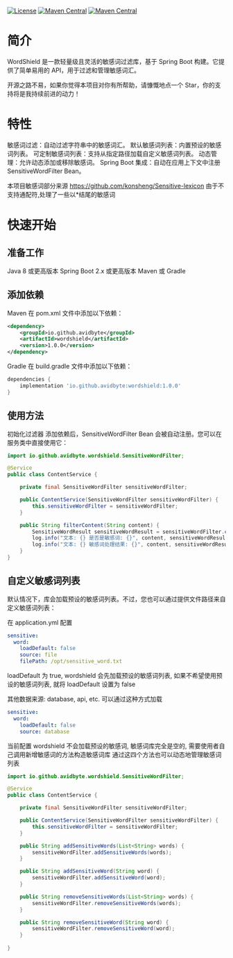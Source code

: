 
[![License](https://img.shields.io/badge/license-Apache--2.0-4D7A97)](https://github.com/avidbyte/wordshield/blob/main/LICENSE)
[![Maven Central](https://img.shields.io/badge/maven--central-1.0.0-blue)](https://mvnrepository.com/artifact/io.github.avidbyte)
[![Maven Central](https://img.shields.io/badge/PRs--welcome-red)](https://github.com/avidbyte/wordshield/pulls)

# 简介
WordShield 是一款轻量级且灵活的敏感词过滤库，基于 Spring Boot 构建。它提供了简单易用的 API，用于过滤和管理敏感词汇。

开源之路不易，如果你觉得本项目对你有所帮助，请慷慨地点一个 Star，你的支持将是我持续前进的动力！
# 特性
敏感词过滤：自动过滤字符串中的敏感词汇。
默认敏感词列表：内置预设的敏感词列表。
可定制敏感词列表：支持从指定路径加载自定义敏感词列表。
动态管理：允许动态添加或移除敏感词。
Spring Boot 集成：自动在应用上下文中注册 SensitiveWordFilter Bean。

本项目敏感词部分来源 https://github.com/konsheng/Sensitive-lexicon 由于不支持通配符,处理了一些以*结尾的敏感词


# 快速开始
## 准备工作
Java 8 或更高版本
Spring Boot 2.x 或更高版本
Maven 或 Gradle
## 添加依赖
Maven
在 pom.xml 文件中添加以下依赖：

```xml
<dependency>
    <groupId>io.github.avidbyte</groupId>
    <artifactId>wordshield</artifactId>
    <version>1.0.0</version>
</dependency>
```

Gradle
在 build.gradle 文件中添加以下依赖：
```groovy
dependencies {
    implementation 'io.github.avidbyte:wordshield:1.0.0'
}
```

## 使用方法
初始化过滤器
添加依赖后，SensitiveWordFilter Bean 会被自动注册。您可以在服务类中直接使用它：

```java
import io.github.avidbyte.wordshield.SensitiveWordFilter;

@Service
public class ContentService {

    private final SensitiveWordFilter sensitiveWordFilter;

    public ContentService(SensitiveWordFilter sensitiveWordFilter) {
        this.sensitiveWordFilter = sensitiveWordFilter;
    }

    public String filterContent(String content) {
        SensitiveWordResult sensitiveWordResult = sensitiveWordFilter.checkAndFilter(content, "*");
        log.info("文本: {} 是否是敏感词: {}", content, sensitiveWordResult.isContainsSensitiveWord());
        log.info("文本: {} 敏感词处理结果: {}", content, sensitiveWordResult.getFilteredText());
    }
}
```

## 自定义敏感词列表
默认情况下，库会加载预设的敏感词列表。不过，您也可以通过提供文件路径来自定义敏感词列表：

在 application.yml 配置

```yaml
sensitive:
  word:
    loadDefault: false
    source: file
    filePath: /opt/sensitive_word.txt
```

loadDefault 为 true, wordshield 会先加载预设的敏感词列表, 如果不希望使用预设的敏感词列表, 就将 loadDefault 设置为 false

其他数据来源: database, api, etc. 可以通过这种方式加载
```yaml
sensitive:
  word:
    loadDefault: false
    source: database
```
当前配置 wordshield 不会加载预设的敏感词, 敏感词库完全是空的, 需要使用者自己调用新增敏感词的方法构造敏感词库
通过这四个方法也可以动态地管理敏感词列表
```java
import io.github.avidbyte.wordshield.SensitiveWordFilter;

@Service
public class ContentService {

    private final SensitiveWordFilter sensitiveWordFilter;

    public ContentService(SensitiveWordFilter sensitiveWordFilter) {
        this.sensitiveWordFilter = sensitiveWordFilter;
    }

    public String addSensitiveWords(List<String> words) {
        sensitiveWordFilter.addSensitiveWords(words);
    }

    public String addSensitiveWord(String word) {
        sensitiveWordFilter.addSensitiveWord(word);
    }

    public String removeSensitiveWords(List<String> words) {
        sensitiveWordFilter.removeSensitiveWords(words);
    }

    public String removeSensitiveWord(String word) {
        sensitiveWordFilter.removeSensitiveWord(word);
    }
    
}


```